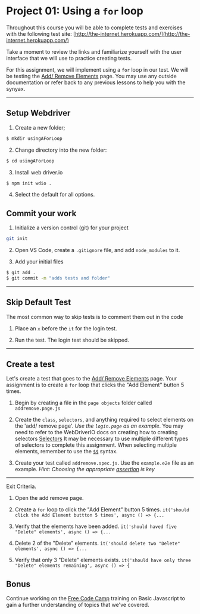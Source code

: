 # Project 01: Using a `for` loop

Throughout this course you will be able to complete tests and exercises with the following test site: [http://the-internet.herokuapp.com/](http://the-internet.herokuapp.com/)

Take a moment to review the links and familiarize yourself with the user interface that we will use to practice creating tests.

For this assignment, we will implement using a `for` loop in our test. We will be testing the [Add/ Remove Elements](http://the-internet.herokuapp.com/add_remove_elements/) page. You may use any outside documentation or refer back to any previous lessons to help you with the synyax.



---


## Setup Webdriver


1. Create a new folder;

```sh
$ mkdir usingAForLoop
```

2. Change directory into the new folder:

```sh
$ cd usingAForLoop
```

3. Install web driver.io

```sh
$ npm init wdio .
```

4. Select the default for all options.

## Commit your work

1. Initialize a version control (git) for your project

```sh
git init
```

2. Open VS Code, create a `.gitignore` file, and add `node_modules` to it.

3. Add your initial files

```sh
$ git add .
$ git commit -m "adds tests and folder"
```

---


## Skip Default Test

The most common way to skip tests is to comment them out in the code

1. Place an `x` before the `it` for the login test.

2. Run the test. The login test should be skipped.

---

## Create a test

Let's create a test that goes to the [Add/ Remove Elements](http://the-internet.herokuapp.com/add_remove_elements/) page. Your assignment is to create a `for` loop that clicks the "Add Element" button 5 times. 

1. Begin by creating a file in the `page objects` folder called `addremove.page.js`


2. Create the `class`, `selectors`, and anything required to select elements on the 'add/ remove page'. *Use the `login.page` as an example*. You may need to refer to the WebDriverIO docs on creating how to creating selectors [Selectors](https://webdriver.io/docs/selectors/) It may be necessary to use multiple different types of selectors to complete this assignment. When selecting multiple elements, remember to use the [`$$`](https://webdriver.io/docs/api/browser/$$/) syntax. 


3. Create your test called `addremove.spec.js`. Use the `example.e2e` file as an example. 
*Hint: Choosing the appropriate [assertion](https://webdriver.io/docs/api/expect-webdriverio/#tobeelementsarrayofsize) is key*


---

Exit Criteria.

1. Open the add remove page.

2. Create a `for` loop to click the "Add Element" button 5 times. 
   `it('should click the Add Element buttton 5 times', async () => {...`

3. Verify that the elements have been added.
   `it('should haved five "Delete" elements', async () => {...`

4. Delete 2 of the "Delete" elements.
   `it('should delete two "Delete" elements', async () => {...`

5. Verify that only 3 "Delete" elements exists.
   `it('should have only three "Delete" elements remaining', async () => {`



## Bonus

Continue working on the [Free Code Camp](https://www.freecodecamp.org/learn/javascript-algorithms-and-data-structures/) training on Basic Javascript to gain a further understanding of topics that we've covered.
